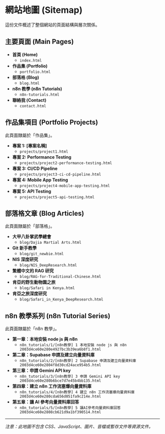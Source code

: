 # 網站地圖 (Sitemap)

這份文件概述了整個網站的頁面結構與層次關係。

## 主要頁面 (Main Pages)

- **首頁 (Home)**
  - `index.html`
- **作品集 (Portfolio)**
  - `portfolio.html`
- **部落格 (Blog)**
  - `blog.html`
- **n8n 教學 (n8n Tutorials)**
  - `n8n-tutorials.html`
- **聯絡我 (Contact)**
  - `contact.html`

## 作品集項目 (Portfolio Projects)

此頁面隸屬於「作品集」。

- **專案 1: [專案名稱]**
  - `projects/project1.html`
- **專案 2: Performance Testing**
  - `projects/project2-performance-testing.html`
- **專案 3: CI/CD Pipeline**
  - `projects/project3-ci-cd-pipeline.html`
- **專案 4: Mobile App Testing**
  - `projects/project4-mobile-app-testing.html`
- **專案 5: API Testing**
  - `projects/project5-api-testing.html`

## 部落格文章 (Blog Articles)

此頁面隸屬於「部落格」。

- **大甲八卦掌武學總會**
  - `blog/Dajia Martial Arts.html`
- **Git 新手教學**
  - `blog/git_newbie.html`
- **NIS 深度研究**
  - `blog/NIS_DeepResearch.html`
- **繁體中文的 RAG 研究**
  - `blog/RAG-for-Traditional-Chinese.html`
- **肯亞的野生動物園之旅**
  - `blog/Safari in Kenya.html`
- **肯亞之旅深度研究**
  - `blog/Safari_in_Kenya_DeepResearch.html`

## n8n 教學系列 (n8n Tutorial Series)

此頁面隸屬於「n8n 教學」。

- **第一章：本地安裝 node js 與 n8n**
  - `n8n_tutorials/1/[n8n教學] 1 本地安裝 node js 與 n8n 2003d4ce60e280e4927bc3b39ea6b8f1.html`
- **第二章：Supabase 申請及建立向量資料庫**
  - `n8n_tutorials/2/[n8n教學] 2 Supabase 申請及建立向量資料庫 2003d4ce60e2804f8d30cd24ace954b5.html`
- **第三章：申請 Gemini API key**
  - `n8n_tutorials/3/[n8n教學] 3 申請 Gemini API key 2003d4ce60e280b6bce7d7e45b4bb135.html`
- **第四章：建立 n8n 工作流塞爆向量資料庫**
  - `n8n_tutorials/4/[n8n教學] 4 建立 n8n 工作流塞爆向量資料庫 2003d4ce60e280cda656d051fa9c214e.html`
- **第五章：讓 AI 參考向量資料庫回答**
  - `n8n_tutorials/5/[n8n教學] 5 讓AI參考向量資料庫回答 2003d4ce60e2808cb621d9a1bf390514.html`

---
*注意：此地圖不包含 CSS、JavaScript、圖片、音檔或暫存文件等資源文件。*
